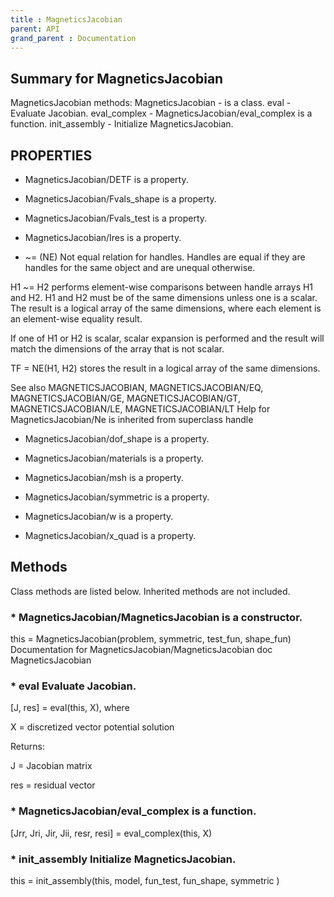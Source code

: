 ```yaml
---
title : MagneticsJacobian
parent: API
grand_parent : Documentation
---
```

## Summary for MagneticsJacobian
MagneticsJacobian methods:
MagneticsJacobian - is a class.
eval - Evaluate Jacobian.
eval_complex - MagneticsJacobian/eval_complex is a function.
init_assembly - Initialize MagneticsJacobian.
## PROPERTIES
* MagneticsJacobian/DETF is a property.

* MagneticsJacobian/Fvals_shape is a property.

* MagneticsJacobian/Fvals_test is a property.

* MagneticsJacobian/Ires is a property.

* ~= (NE)   Not equal relation for handles.
Handles are equal if they are handles for the same object and are
unequal otherwise.

H1 ~= H2 performs element-wise comparisons between handle arrays H1
and H2.  H1 and H2 must be of the same dimensions unless one is a
scalar.  The result is a logical array of the same dimensions, where
each element is an element-wise equality result.

If one of H1 or H2 is scalar, scalar expansion is performed and the
result will match the dimensions of the array that is not scalar.

TF = NE(H1, H2) stores the result in a logical array of the same
dimensions.

See also MAGNETICSJACOBIAN, MAGNETICSJACOBIAN/EQ, MAGNETICSJACOBIAN/GE, MAGNETICSJACOBIAN/GT, MAGNETICSJACOBIAN/LE, MAGNETICSJACOBIAN/LT
Help for MagneticsJacobian/Ne is inherited from superclass handle

* MagneticsJacobian/dof_shape is a property.

* MagneticsJacobian/materials is a property.

* MagneticsJacobian/msh is a property.

* MagneticsJacobian/symmetric is a property.

* MagneticsJacobian/w is a property.

* MagneticsJacobian/x_quad is a property.

## Methods
Class methods are listed below. Inherited methods are not included.
### * MagneticsJacobian/MagneticsJacobian is a constructor.
this = MagneticsJacobian(problem, symmetric, test_fun, shape_fun)
Documentation for MagneticsJacobian/MagneticsJacobian
doc MagneticsJacobian

### * eval Evaluate Jacobian.

[J, res] = eval(this, X), where

X = discretized vector potential solution

Returns:

J = Jacobian matrix

res = residual vector

### * MagneticsJacobian/eval_complex is a function.
[Jrr, Jri, Jir, Jii, resr, resi] = eval_complex(this, X)

### * init_assembly Initialize MagneticsJacobian.

this = init_assembly(this, model, fun_test, fun_shape, symmetric )

